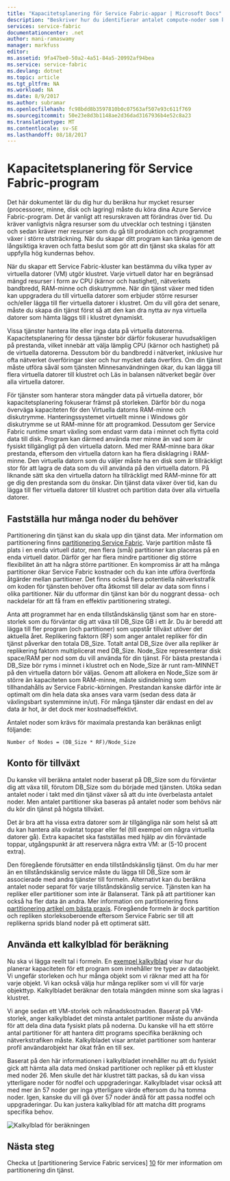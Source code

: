 ```yaml
---
title: "Kapacitetsplanering för Service Fabric-appar | Microsoft Docs"
description: "Beskriver hur du identifierar antalet compute-noder som krävs för ett Service Fabric-program"
services: service-fabric
documentationcenter: .net
author: mani-ramaswamy
manager: markfuss
editor: 
ms.assetid: 9fa47be0-50a2-4a51-84a5-20992af94bea
ms.service: service-fabric
ms.devlang: dotnet
ms.topic: article
ms.tgt_pltfrm: NA
ms.workload: NA
ms.date: 8/9/2017
ms.author: subramar
ms.openlocfilehash: fc98bdd8b3597810b0c07563af507e93c611f769
ms.sourcegitcommit: 50e23e8d3b1148ae2d36dad3167936b4e52c8a23
ms.translationtype: MT
ms.contentlocale: sv-SE
ms.lasthandoff: 08/18/2017
---
```

# <a name="capacity-planning-for-service-fabric-applications"></a>Kapacitetsplanering för Service Fabric-program
Det här dokumentet lär du dig hur du beräkna hur mycket resurser (processorer, minne, disk och lagring) måste du köra dina Azure Service Fabric-program. Det är vanligt att resurskraven att förändras över tid. Du kräver vanligtvis några resurser som du utvecklar och testning i tjänsten och sedan kräver mer resurser som du gå till produktion och programmet växer i större utsträckning. När du skapar ditt program kan tänka igenom de långsiktiga kraven och fatta beslut som gör att din tjänst ska skalas för att uppfylla hög kundernas behov.

 När du skapar ett Service Fabric-kluster kan bestämma du vilka typer av virtuella datorer (VM) utgör klustret. Varje virtuell dator har en begränsad mängd resurser i form av CPU (kärnor och hastighet), nätverkets bandbredd, RAM-minne och diskutrymme. När din tjänst växer med tiden kan uppgradera du till virtuella datorer som erbjuder större resurser och/eller lägga till fler virtuella datorer i klustret. Om du vill göra det senare, måste du skapa din tjänst först så att den kan dra nytta av nya virtuella datorer som hämta läggs till i klustret dynamiskt.

Vissa tjänster hantera lite eller inga data på virtuella datorerna. Kapacitetsplanering för dessa tjänster bör därför fokuserar huvudsakligen på prestanda, vilket innebär att välja lämplig CPU (kärnor och hastighet) på de virtuella datorerna. Dessutom bör du bandbredd i nätverket, inklusive hur ofta nätverket överföringar sker och hur mycket data överförs. Om din tjänst måste utföra såväl som tjänsten Minnesanvändningen ökar, du kan lägga till flera virtuella datorer till klustret och Läs in balansen nätverket begär över alla virtuella datorer.

För tjänster som hanterar stora mängder data på virtuella datorer, bör kapacitetsplanering fokuserar främst på storleken. Därför bör du noga överväga kapaciteten för den Virtuella datorns RAM-minne och diskutrymme. Hanteringssystemet virtuellt minne i Windows gör diskutrymme se ut RAM-minne för att programkod. Dessutom ger Service Fabric runtime smart växling som endast varm data i minnet och flytta cold data till disk. Program kan därmed använda mer minne än vad som är fysiskt tillgängligt på den virtuella datorn. Med mer RAM-minne bara ökar prestanda, eftersom den virtuella datorn kan ha flera disklagring i RAM-minne. Den virtuella datorn som du väljer måste ha en disk som är tillräckligt stor för att lagra de data som du vill använda på den virtuella datorn. På liknande sätt ska den virtuella datorn ha tillräckligt med RAM-minne för att ge dig den prestanda som du önskar. Din tjänst data växer över tid, kan du lägga till fler virtuella datorer till klustret och partition data över alla virtuella datorer.

## <a name="determine-how-many-nodes-you-need"></a>Fastställa hur många noder du behöver
Partitionering din tjänst kan du skala upp din tjänst data. Mer information om partitionering finns [partitionering Service Fabric](service-fabric-concepts-partitioning.md). Varje partition måste få plats i en enda virtuell dator, men flera (små) partitioner kan placeras på en enda virtuell dator. Därför ger har flera mindre partitioner dig större flexibilitet än att ha några större partitioner. En kompromiss är att ha många partitioner ökar Service Fabric kostnader och du kan inte utföra överförda åtgärder mellan partitioner. Det finns också flera potentiella nätverkstrafik om koden för tjänsten behöver ofta åtkomst till delar av data som finns i olika partitioner. När du utformar din tjänst kan bör du noggrant dessa- och nackdelar för att få fram en effektiv partitionering strategi.

Anta att programmet har en enda tillståndskänslig tjänst som har en store-storlek som du förväntar dig att växa till DB_Size GB i ett år. Du är beredd att lägga till fler program (och partitioner) som uppstår tillväxt utöver det aktuella året.  Replikering faktorn (RF) som anger antalet repliker för din tjänst påverkar den totala DB_Size. Totalt antal DB_Size över alla repliker är replikering faktorn multiplicerat med DB_Size.  Node_Size representerar disk space/RAM per nod som du vill använda för din tjänst. För bästa prestanda i DB_Size bör ryms i minnet i klustret och en Node_Size är runt ram-MINNET på den virtuella datorn bör väljas. Genom att allokera en Node_Size som är större än kapaciteten som RAM-minne, måste sidindelning som tillhandahålls av Service Fabric-körningen. Prestandan kanske därför inte är optimalt om din hela data ska anses vara varm (sedan dess data är växlingsbart systemminne in/ut). För många tjänster där endast en del av data är hot, är det dock mer kostnadseffektivt.

Antalet noder som krävs för maximala prestanda kan beräknas enligt följande:

```
Number of Nodes = (DB_Size * RF)/Node_Size

```


## <a name="account-for-growth"></a>Konto för tillväxt
Du kanske vill beräkna antalet noder baserat på DB_Size som du förväntar dig att växa till, förutom DB_Size som du började med tjänsten. Utöka sedan antalet noder i takt med din tjänst växer så att du inte överbelasta antalet noder. Men antalet partitioner ska baseras på antalet noder som behövs när du kör din tjänst på högsta tillväxt.

Det är bra att ha vissa extra datorer som är tillgängliga när som helst så att du kan hantera alla oväntat toppar eller fel (till exempel om några virtuella datorer gå).  Extra kapacitet ska fastställas med hjälp av din förväntade toppar, utgångspunkt är att reservera några extra VM: ar (5-10 procent extra).

Den föregående förutsätter en enda tillståndskänslig tjänst. Om du har mer än en tillståndskänslig service måste du lägga till DB_Size som är associerade med andra tjänster till formeln. Alternativt kan du beräkna antalet noder separat för varje tillståndskänslig service.  Tjänsten kan ha repliker eller partitioner som inte är Balanserat. Tänk på att partitioner kan också ha fler data än andra. Mer information om partitionering finns [partitionering artikel om bästa praxis](service-fabric-concepts-partitioning.md). Föregående formeln är dock partition och repliken storleksoberoende eftersom Service Fabric ser till att replikerna sprids bland noder på ett optimerat sätt.

## <a name="use-a-spreadsheet-for-cost-calculation"></a>Använda ett kalkylblad för beräkning
Nu ska vi lägga reellt tal i formeln. En [exempel kalkylblad](https://servicefabricsdkstorage.blob.core.windows.net/publicrelease/SF%20VM%20Cost%20calculator-NEW.xlsx) visar hur du planerar kapaciteten för ett program som innehåller tre typer av dataobjekt. Vi ungefär storleken och hur många objekt som vi räknar med att ha för varje objekt. Vi kan också välja hur många repliker som vi vill för varje objekttyp. Kalkylbladet beräknar den totala mängden minne som ska lagras i klustret.

Vi ange sedan ett VM-storlek och månadskostnaden. Baserat på VM-storlek, anger kalkylbladet det minsta antalet partitioner måste du använda för att dela dina data fysiskt plats på noderna. Du kanske vill ha ett större antal partitioner för att hantera ditt programs specifika beräkning och nätverkstrafiken måste. Kalkylbladet visar antalet partitioner som hanterar profil användarobjekt har ökat från en till sex.

Baserat på den här informationen i kalkylbladet innehåller nu att du fysiskt gick att hämta alla data med önskad partitioner och repliker på ett kluster med noder 26. Men skulle det här klustret tätt packas, så du kan vissa ytterligare noder för nodfel och uppgraderingar. Kalkylbladet visar också att med mer än 57 noder ger inga ytterligare värde eftersom du ha tomma noder. Igen, kanske du vill gå över 57 noder ändå för att passa nodfel och uppgraderingar. Du kan justera kalkylblad för att matcha ditt programs specifika behov.   

![Kalkylblad för beräkningen][Image1]

## <a name="next-steps"></a>Nästa steg
Checka ut [partitionering Service Fabric services] [ 10] för mer information om partitionering din tjänst.

<!--Image references-->
[Image1]: ./media/SF-Cost.png

<!--Link references--In actual articles, you only need a single period before the slash-->
[10]: service-fabric-concepts-partitioning.md
